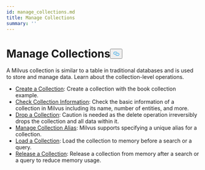 ```yaml
---
id: manage_collections.md
title: Manage Collections
summary: ''
---
```

<h1 id="Manage-Collections" class="common-anchor-header">Manage Collections<button data-href="#Manage-Collections" class="anchor-icon" translate="no">
      <svg translate="no"
        aria-hidden="true"
        focusable="false"
        height="20"
        version="1.1"
        viewBox="0 0 16 16"
        width="16"
      >
        <path
          fill="#0092E4"
          fill-rule="evenodd"
          d="M4 9h1v1H4c-1.5 0-3-1.69-3-3.5S2.55 3 4 3h4c1.45 0 3 1.69 3 3.5 0 1.41-.91 2.72-2 3.25V8.59c.58-.45 1-1.27 1-2.09C10 5.22 8.98 4 8 4H4c-.98 0-2 1.22-2 2.5S3 9 4 9zm9-3h-1v1h1c1 0 2 1.22 2 2.5S13.98 12 13 12H9c-.98 0-2-1.22-2-2.5 0-.83.42-1.64 1-2.09V6.25c-1.09.53-2 1.84-2 3.25C6 11.31 7.55 13 9 13h4c1.45 0 3-1.69 3-3.5S14.5 6 13 6z"
        ></path>
      </svg>
    </button></h1><p>A Milvus collection is similar to a table in traditional databases and is used to store and manage data. Learn about the collection-level operations.</p>
<ul>
<li><a href="/docs/es/create_collection.md">Create a Collection</a>: Create a collection with the book collection example.</li>
<li><a href="/docs/es/check_collection.md">Check Collection Information</a>: Check the basic information of a collection in Milvus including its name, number of entities, and more.</li>
<li><a href="/docs/es/drop_collection.md">Drop a Collection</a>: Caution is needed as the delete operation irreversibly drops the collection and all data within it.</li>
<li><a href="/docs/es/collection_alias.md">Manage Collection Alias</a>: Milvus supports specifying a unique alias for a collection.</li>
<li><a href="/docs/es/load_collection.md">Load a Collection</a>: Load the collection to memory before a search or a query.</li>
<li><a href="/docs/es/release_collection.md">Release a Collection</a>: Release a collection from memory after a search or a query to reduce memory usage.</li>
</ul>
